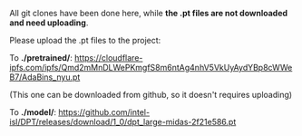 All git clones have been done here, while **the .pt files are not downloaded and need uploading**.

Please upload the .pt files to the project:

To **./pretrained/**: https://cloudflare-ipfs.com/ipfs/Qmd2mMnDLWePKmgfS8m6ntAg4nhV5VkUyAydYBp8cWWeB7/AdaBins_nyu.pt

(This one can be downloaded from github, so it doesn't requires uploading)

To **./model/**: https://github.com/intel-isl/DPT/releases/download/1_0/dpt_large-midas-2f21e586.pt